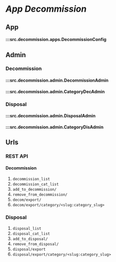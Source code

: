 # ***App Decommission***

## App
#### :::src.decommission.apps.DecommissionConfig

## Admin

### Decommission
#### :::src.decommission.admin.DecommissionAdmin
#### :::src.decommission.admin.CategoryDecAdmin

### Disposal
#### :::src.decommission.admin.DisposalAdmin
#### :::src.decommission.admin.CategoryDisAdmin

## Urls

### REST API
#### Decommission

1. ```decommission_list```
2. ```decommission_cat_list```
3. ```add_to_decommission/```
4. ```remove_from_decommission/```
5. ```decom/export/```
6. ```decom/export/category/<slug:category_slug>```

### Disposal

1. ```disposal_list```
2. ```disposal_cat_list```
3. ```add_to_disposal/```
4. ```remove_from_disposal/```
5. ```disposal/export```
6. ```disposal/export/category/<slug:category_slug>```
